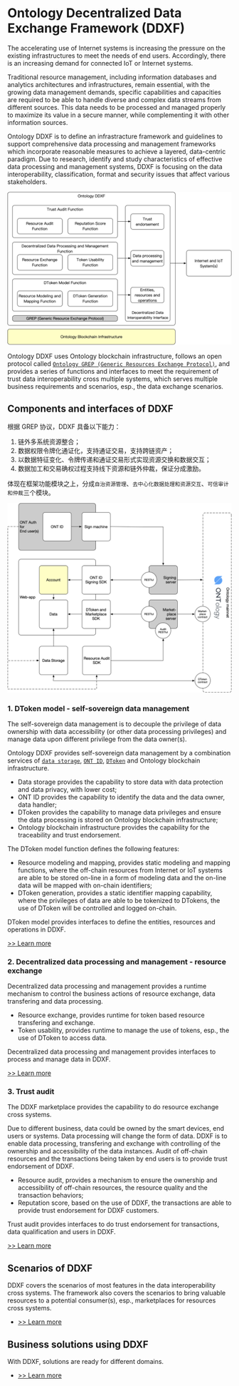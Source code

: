 # Ontology Decentralized Data Exchange Framework (DDXF)

The accelerating use of Internet systems is increasing the pressure on the existing infrastructures to meet the needs of end users. Accordingly, there is an increasing demand for connected IoT or Internet systems.

Traditional resource management, including information databases and analytics architectures and infrastructures, remain essential, with the growing data management demands, specific capabilities and capacities are required to be able to handle diverse and complex data streams from different sources. This data needs to be processed and managed properly to maximize its value in a secure manner, while complementing it with other information sources.

Ontology DDXF is to define an infrastracture framework and guidelines to support comprehensive data processing and management frameworks which incorporate reasonable measures to achieve a layered, data-centric paradigm. Due to research, identify and study characteristics of effective data processing and management systems, DDXF is focusing on the data interoperability, classification, format and security issues that affect various stakeholders.

![framework](../res/framework.png)

Ontology DDXF uses Ontology blockchain infrastructure, follows an open protocol called [`Ontology GREP (Generic Resources Exchange Protocol)`](./spec/grep.md), and provides a series of functions and interfaces to meet the requirement of trust data interoperability cross multiple systems, which serves multiple business requirements and scenarios, esp., the data exchange scenarios.

## Components and interfaces of DDXF

根据 GREP 协议，DDXF 具备以下能力：

1. 链外多系统资源整合；
2. 数据权限令牌化通证化，支持通证交易，支持跨链资产；
3. 以数据特征变化、令牌传递和通证交易形式实现资源交换和数据交互；
5. 数据加工和交易确权过程支持线下资源和链外仲裁，保证分成激励。

体现在框架功能模块之上，分成`自治资源管理`、`去中心化数据处理和资源交互`、`可信审计和仲裁`三个模块。

![component](../res/component.png)

### 1. DToken model - self-sovereign data management

The self-sovereign data management is to decouple the privilege of data ownership with data accessibility (or other data processing privileges) and manage data upon different privilege from the data owner(s).

Ontology DDXF provides self-sovereign data management by a combination services of [`data storage`](./data-storage/README.md), [`ONT ID`](../../ontid/framework/README.md), [`DToken`](./spec/data-token.md) and Ontology blockchain infrastructure.

- Data storage provides the capability to store data with data protection and data privacy, with lower cost;
- ONT ID provides the capability to identify the data and the data owner, data handler;
- DToken provides the capability to manage data privileges and ensure the data processing is stored on Ontology blockchain infrastructure;
- Ontology blockchain infrastructure provides the capability for the traceability and trust endorsement.

The DToken model function defines the following features:

- Resource modeling and mapping, provides static modeling and mapping functions, where the off-chain resources from Internet or IoT systems are able to be stored on-line in a form of modeling data and the on-line data will be mapped with on-chain identifiers;
- DToken generation, provides a static identifier mapping capability, where the privileges of data are able to be tokenized to DTokens, the use of DToken will be controlled and logged on-chain.

DToken model provides interfaces to define the entities, resources and operations in DDXF.

[>> Learn more](./data-storage/README.md)

### 2. Decentralized data processing and management - resource exchange

Decentralized data processing and management provides a runtime mechanism to control the business actions of resource exchange, data transfering and data processing.

- Resource exchange, provides runtime for token based resource transfering and exchange.
- Token usability, provides runtime to manage the use of tokens, esp., the use of DToken to access data.


Decentralized data processing and management provides interfaces to process and manage data in DDXF.

[>> Learn more](./marketplace/README.md)

### 3. Trust audit

The DDXF marketplace provides the capability to do resource exchange cross systems. 

Due to different business, data could be owned by the smart devices, end users or systems. Data processing will change the form of data. DDXF is to enable data processing, transfering and exchange with controlling of the ownership and accessibility of the data instances. Audit of off-chain resources and the transactions being taken by end users is to provide trust endorsement of DDXF.

- Resource audit, provides a mechanism to ensure the ownership and accessibility of off-chain resources,  the resource quality and the transaction behaviors;
- Reputation score, based on the use of DDXF, the transactions are able to provide trust endorsement for DDXF customers.

Trust audit provides interfaces to do trust endorsement for transactions, data qualification and users in DDXF.

[>> Learn more](./resource-audit/README.md)

## Scenarios of DDXF

DDXF covers the scenarios of most features in the data interoperability cross systems. The framework also covers the scenarios to bring valuable resources to a potential consumer(s), esp., marketplaces for resources cross systems.

- [>> Learn more](../business/scenarios/README.md)

## Business solutions using DDXF

With DDXF, solutions are ready for different domains.

- [>> Learn more](../business/business/README.md)